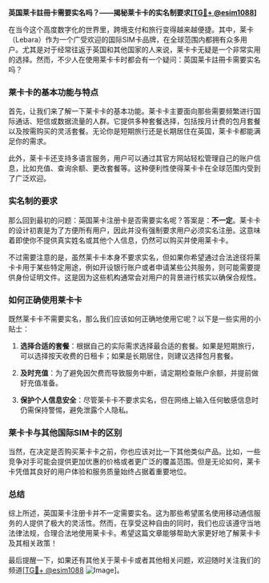 **英国莱卡註冊卡需要实名吗？——揭秘莱卡卡的实名制要求[[TG💪+ @esim1088](https://t.me/s/esim1088)]**

在当今这个高度数字化的世界里，跨境支付和旅行变得越来越便捷。其中，莱卡（Lebara）作为一个广受欢迎的国际SIM卡品牌，在全球范围内都拥有众多用户。尤其是对于经常往返于英国和其他国家的人来说，莱卡卡无疑是一个非常实用的选择。然而，不少人在使用莱卡卡时都会有一个疑问：英国莱卡註冊卡需要实名吗？

### 莱卡卡的基本功能与特点

首先，让我们来了解一下莱卡卡的基本功能。莱卡卡主要面向那些需要频繁进行国际通话、短信或数据流量的人群。它提供多种套餐选择，包括按月计费的包月套餐以及按需购买的灵活套餐。无论你是短期旅行还是长期居住在英国，莱卡卡都能满足你的需求。

此外，莱卡卡还支持多语言服务，用户可以通过其官方网站轻松管理自己的账户信息，比如充值、查询余额、更改套餐等。这种便利性使得莱卡卡在全球范围内受到了广泛欢迎。

### 实名制的要求

那么回到最初的问题：英国莱卡注册卡是否需要实名呢？答案是：**不一定**。莱卡卡的设计初衷是为了方便所有用户，因此并没有强制要求用户必须实名注册。这意味着即使你不提供真实姓名或其他个人信息，仍然可以购买并使用莱卡卡。

不过需要注意的是，虽然莱卡卡本身不要求实名，但如果你希望通过合法途径将莱卡卡用于某些特定用途，例如开设银行账户或者申请某些公共服务，则可能需要提供身份证明文件。这是因为这些机构通常会对用户的背景进行核实以确保合规性。

### 如何正确使用莱卡卡

既然莱卡卡不需要实名，那么我们应该如何正确地使用它呢？以下是一些实用的小贴士：

1. **选择合适的套餐**：根据自己的实际需求选择最合适的套餐。如果是短期旅行，可以选择按天收费的日租卡；如果是长期居住，则建议选择包月套餐。
   
2. **及时充值**：为了避免因欠费而导致服务中断，请定期检查账户余额，并提前做好充值准备。
   
3. **保护个人信息安全**：尽管莱卡卡不要求实名，但在网络上输入任何敏感信息时仍需保持警惕，避免泄露个人隐私。

### 莱卡卡与其他国际SIM卡的区别

当然，在决定是否购买莱卡卡之前，你也应该对比一下其他类似产品。比如，一些竞争对手可能会提供更加优惠的价格或者更广泛的覆盖范围。但是无论如何，莱卡卡凭借其良好的用户体验和服务质量始终占据着重要地位。

### 总结

综上所述，英国莱卡注册卡并不一定需要实名。这为那些希望匿名使用移动通信服务的人提供了极大的灵活性。然而，在享受这种自由的同时，我们也应该遵守当地法律法规，合理合法地使用莱卡卡。希望这篇文章能够帮助大家更好地了解莱卡卡及其相关政策！

最后提醒一下，如果还有其他关于莱卡卡或者其他相关问题，欢迎随时关注我们的频道[[TG💪+ @esim1088](https://t.me/s/esim1088) ![Image](https://i.postimg.cc/4NQfJmqS/Snipaste-2025-05-13-00-14-12.png)]。